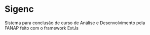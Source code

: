 Sigenc
======
Sistema para conclusão de curso de Análise e Desenvolvimento pela FANAP feito com o framework ExtJs
